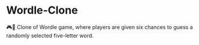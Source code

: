 # Wordle-Clone
🎮👻 Clone of Wordle game, where players are given six chances to guess a randomly selected five-letter word.
